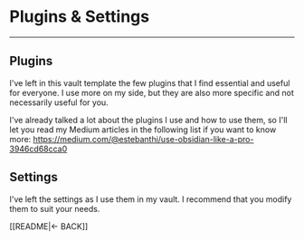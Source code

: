 # Plugins & Settings
---
## Plugins

I've left in this vault template the few plugins that I find essential and useful for everyone. I use more on my side, but they are also more specific and not necessarily useful for you. 

I've already talked a lot about the plugins I use and how to use them, so I'll let you read my Medium articles in the following list if you want to know more: https://medium.com/@estebanthi/use-obsidian-like-a-pro-3946cd68cca0

## Settings

I've left the settings as I use them in my vault. I recommend that you modify them to suit your needs.


[[README|<- BACK]]
